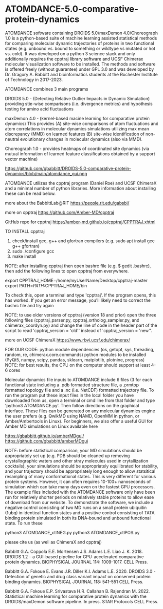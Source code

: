 # ATOMDANCE-5.0-comparative-protein-dynamics
ATOMDANCE software containing DROIDS 5.0/maxDemon 4.0/Choreograph 1.0 is a python-based suite of machine learning assisted statistical methods for comparing molecular dynamic trajectories of proteins in two functional states (e.g. unbound vs. bound to something or wildtype vs mutated or hot vs. cold).  It was developed on a python 3 science stack and only additionally requires the cpptraj library software and UCSF Chimerax molecular visualization software to be installed.  The methods and software is offered freely (without guarantee) under GPL 3.0 and was developed by Dr. Gragory A. Babbitt and bioinformatics students at the Rochester Institute of Technology in 2017-2023. 

ATOMDANCE combines 3 main programs

DROIDS 5.0 - (Detecting Relative Outlier Impacts in Dynamic Simulation) providing stie-wise comparisons (i.e. divergence metrics) and hypothesis testing for amino acid fluctuations

maxDemon 4.0 - (kernel-based macine learning for comparative protein dynamics) This provides (A) site-wise comparisons of atom fluctuations and atom correlations in molecular dynamics simulations utilizing max mean discrepancy (MMD) on learned features (B) site-wise identification of non-neutral evolutionary changes in molecular dynamics (also via MMD).

Choreograph 1.0 - provides heatmaps of coordinated site dynamics (via mutual information of learned feature classifications obtained by a support vector machine)

https://github.com/gbabbitt/DROIDS-5.0-comparative-protein-dynamics/blob/main/atomdance_gui.png

ATOMDANCE utilizes the cpptraj program (Daniel Roe) and UCSF ChimeraX and a minimal number of python libraries.  More information about installing these can be read below. 

more about the BabbittLab@RIT
https://people.rit.edu/gabsbi/

more on cpptraj
https://github.com/Amber-MD/cpptraj

GitHub repo for cpptraj
https://amber-md.github.io/cpptraj/CPPTRAJ.xhtml

TO INSTALL cpptraj
1. check/install gcc, g++ and gfortran compilers (e.g. sudo apt install gcc g++ gfortran)
2. sudo ./configure gcc
3. make install

NOTE: after installing cpptraj then open bashrc file (e.g. $ gedit .bashrc), then add the following lines to open cpptraj from everywhere.  

export CPPTRAJ_HOME=/home/myUserName/Desktop/cpptraj-master
export PATH=$PATH:$CPPTRAJ_HOME/bin

To check this, open a terminal and type 'cpptraj'.  If the program opens, this has worked. If you get an error message, you'll likely need to correct the bashrc file and try again

NOTE: to use older versions of cpptraj (version 18 and prior) open the three following files (cpptraj_parser.py, cpptraj_ortholog_sampler.py, and chimerax_coordyn.py) and change the line of code in the header part of the script to read 'cpptraj_version = 'old'' instead of 'cpptraj_version = 'new''. 


more on UCSF ChimeraX
https://www.rbvi.ucsf.edu/chimerax/

FOR OUR CODE: 
python module dependencies (os, getopt, sys, threading, random, re, chimerax.core.commands) 
python modules to be installed (PyQt5, numpy, scipy, pandas, sklearn, matplotlib, plotnine, progress)
NOTE: for best results, the CPU on the computer should support at least 4-6 cores

Molecular dynamics file inputs to ATOMDANCE include 6 files (3 for each functional state including a .pdb formatted structure file, a .prmtop formatted topology file and a .nc (i.e. NetCDF) formatted trajectory file.  To run the program put these input files in the local folder you have downloaded from us, open a terminal or cmd line from that folder and type 'python3 ATOMDANCE.py'.  Then follow directions on the graphical interface. These files can be generated on any molecular dynamics engine the user prefers (e.g. QwikMD using NAMD, OpenMM in python, or Amber/Ambertools in Linux).  For beginners, we also offer a useful GUI for Amber MD simulations on Linux available here

https://gbabbitt.github.io/amberMDgui/
https://github.com/gbabbitt/amberMDgui

NOTE: before statistical comparison, your MD simulations should be appropriately set up (e.g. PDB should be cleaned up removing crystallographic waters and other stray molecules used in crytallization cocktails), your simulations should be appropriately equilibrated for stability, and your trajectory should be appropriately long enough to allow statsitical resampling of many conformational states. This is very different for various protein systems. However, it can often requires 10-100+ nanoseconds of simulation which can take many days even on the fastest GPU processors. The example files included with the ATOMDANCE software only have been run for relatively shorter periods on relatively stable proteins to allow ease of download from our website. To demonstrate the software, we include a negative control consisting of two MD runs on a small protein ubiquitin (1ubq) in identical function states and a positive control consisting of TATA binding protein simulated in both its DNA-bound and unbound functional state. To run these

python3 ATOMDANCE_ctlNEG.py
python3 ATOMDANCE_ctlPOS.py

please cite us (as well as ChimeraX and cpptraj)

Babbitt G.A. Coppola E.E. Mortensen J.S. Adams L.E. Liao J. K. 2018. DROIDS 1.2 – a GUI-based pipeline for GPU-accelerated comparative protein dynamics. BIOPHYSICAL JOURNAL 114: 1009-1017. CELL Press.

Babbitt G.A. Fokoue E. Evans J.R. Diller K.I. Adams L.E. 2020. DROIDS 3.0 - Detection of genetic and drug class variant impact on conserved protein binding dynamics. BIOPHYSICAL JOURNAL 118: 541-551 CELL Press.

Babbitt G.A. Fokoue E.P. Srivastava H.R. Callahan B. Rajendran M. 2022. Statistical machine learning for comparative protein dynamics with the DROIDS/maxDemon software pipeline. In press.  STAR Protocols CELL Press.




